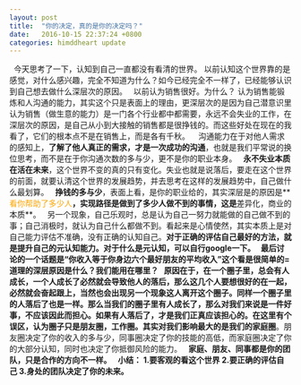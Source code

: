 ```yaml
---
layout: post
title:  "你的决定，真的是你的决定吗？"
date:   2016-10-15 22:37:24 +0800
categories: himddheart update
--- 
```

 
今天思考了一下，认知到自己一直都没有看清的世界。
以前认知这个世界靠的是感觉，对什么感兴趣，完全不知道为什么？如今已经完全不一样了，已经能够认识到自己想去做什么深层次的原因。
 
以前认为销售很好。为什么？ 认为销售能锻炼和人沟通的能力，其实这个只是表面上的理由，更深层次的是因为自己潜意识里认为销售（做生意的能力）是一门各个行业都中都需要，永远不会失业的工作，在深层次的原因，是自己从小到大接触的销售都是很挣钱的。而这些好处在现在的我看了，它们的根本点不是在销售上，而是各有千秋。
 
 沟通能力在于对他人需求的感知上，**了解了他人真正的需求，才是一次成功的沟通**，也就是我们平常说的换位思考，而不是在于你沟通次数的多与少，更不是你的职业本身。
 
**永不失业本质在活在未来**，这个世界不变的真的只有变化。失业也就是说落后，要走在这个世界的前面，就要认清这个世界的发展趋势，并去思考在这样的发展趋势中，自己做什么最划算。
 
**挣钱的多与少**，表面上看，是你的职业给的，其实深层是的原因是**<font color="orange">看你帮助了多少人</font>**，实现路径是做到了多少人做不到的事情，这是**差异化，商业的本质**。
 
另一个现象，自己乐观时，总是认为自己一努力就能做的自己做不到的事；自己消极时，就认为自己什么都做不到。看起来是心情使然，其实本质上是对自己能力评估不准确，没有正确的认知自己。**对于正确的评估自己最好的方法，就是提升自己的元认知能力。**对于什么是元认知，可以自行google一下。
 
最后讨论的一个话题是“你收入等于你身边六个最好朋友的平均收入”这个看是很简单的=道理的深层原因是什么？我们能用在哪里？
 
原因在于，在一个圈子里，总会有人成长，一个人成长了必然就会导致他人的落后，那么这几个人要想很好的在一起，必然就会奋起跟上，当然也会出现另一个现象这人离开这个圈子。同样一个圈子里的人落后了也是一样。那么当我们的圈子里有人成长了，那么对我们来说是一件好事，不应该因此而担心。如果有人落后了，才是我们正真应该担心的。在这里有个误区，认为圈子只是朋友圈，工作圈。其实**对我们影响最大的是我们的家庭圈**。朋友圈决定了你的收入的多与少，同事圈决定了你的技能的高低，而家庭圈决定了你的大部分认知，同时也决定了你抵御风险的能力。
 
**家庭、朋友、同事都是你的团队，只是合作的方向不一样。**
 
**小结：
1.要客观的看这个世界
2.要正确的评估自己
3.身处的团队决定了你的未来。**



